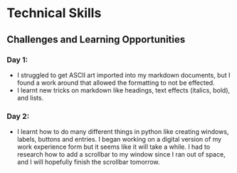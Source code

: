 # Technical Skills
## Challenges and Learning Opportunities
### Day 1:
- I struggled to get ASCII art imported into my markdown documents, but I found a work around that allowed the formatting to not be effected.
- I learnt new tricks on markdown like headings, text effects (italics, bold), and lists. 
### Day 2: 
- I learnt how to do many different things in python like creating windows, labels, buttons and entries. I began working on a digital version of my work experience form but it seems like it will take a while. I had to research how to add a scrollbar to my window since I ran out of space, and I will hopefully finish the scrollbar tomorrow. 
